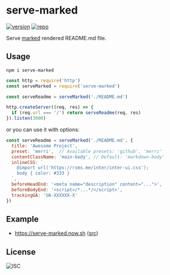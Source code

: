 # serve-marked

[![version][npm-badge]][npm-link]
[![repo][github-src]][github-link]

Serve [marked][marked] rendered README.md file.

## Usage

`npm i serve-marked`

```javascript
const http = require('http')
const serveMarked = require('serve-marked')

const serveReadme = serveMarked('./README.md')

http.createServer((req, res) => {
  if (req.url === '/') return serveReadme(req, res)
}).listen(3000)
```

or you can use it with options:

```javascript
const serveReadme = serveMarked('./README.md', {
  title: 'Awesome Project',
  preset: 'merri',  // Available presets: 'github', 'merri'
  contentClassName: 'main-body', // Default: 'markdown-body'
  inlineCSS: `
    @import url('https://rsms.me/inter/inter-ui.css');
    body { color: #333 }
  `,
  beforeHeadEnd: '<meta name="description" content="...">',
  beforeBodyEnd: '<script>/*...*/</script>',
  trackingGA: 'UA-XXXXXX-X'
})
```

## Example

- https://serve-marked.now.sh ([src][now-index-src])

## License

![ISC][license-src]

[github-src]: https://badgen.net/badge/-/amio%2Fserve-marked/black?icon=github&label=
[github-link]: https://github.com/amio/serve-marked
[license-src]: https://badgen.net/badge/license/ISC/blue
[npm-badge]: https://badgen.net/npm/v/serve-marked
[npm-link]: https://www.npmjs.com/package/serve-marked
[marked]: https://github.com/markedjs/marked
[now-index-src]: https://github.com/amio/serve-marked/blob/master/now-index.js
